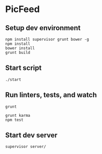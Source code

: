 # PicFeed


## Setup dev environment

    npm install supervisor grunt bower -g
    npm install
    bower install
    grunt build

## Start script

    ./start


## Run linters, tests, and watch

    grunt

    grunt karma
    npm test

## Start dev server

    supervisor server/
